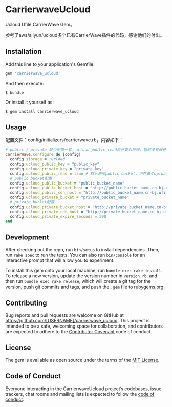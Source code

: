 # CarrierwaveUcloud

Ucloud Ufile CarrierWave Gem。

参考了aws/aliyun/ucloud多个已有CarrierWave插件的代码，感谢他们的付出。

## Installation

Add this line to your application's Gemfile:

```ruby
gem 'carrierwave_ucloud'
```

And then execute:

    $ bundle

Or install it yourself as:

    $ gem install carrierwave_ucloud

## Usage

配置文件：config/initializers/carrierwave.rb，内容如下：

```ruby
# public / private 最少配置一套，ucloud_public_read自己要对应好，暂时没有做任何校验逻辑
CarrierWave.configure do |config|
  config.storage = :ucloud
  config.ucloud_public_key = "public_key"
  config.ucloud_private_key = "private_key"
  config.ucloud_public_read = true # 默认使用public bucket，可在单个uploader覆写
  # public bucket配置
  config.ucloud_public_bucket = "public_bucket_name"
  config.ucloud_public_bucket_host = "http://public_bucket_name.cn-bj.ufileos.com"
  config.ucloud_public_cdn_host = "http://public_bucket_name.cn-bj.ufileos.com"
  config.ucloud_private_bucket = "private_bucket_name"
  # private bucket配置
  config.ucloud_private_bucket_host = "http://private_bucket_name.cn-bj.ufileos.com"
  config.ucloud_private_cdn_host = "http://private_bucket_name.cn-bj.ufileos.com"
  config.ucloud_private_expire_seconds = 300
end
```

## Development

After checking out the repo, run `bin/setup` to install dependencies. Then, run `rake spec` to run the tests. You can also run `bin/console` for an interactive prompt that will allow you to experiment.

To install this gem onto your local machine, run `bundle exec rake install`. To release a new version, update the version number in `version.rb`, and then run `bundle exec rake release`, which will create a git tag for the version, push git commits and tags, and push the `.gem` file to [rubygems.org](https://rubygems.org).

## Contributing

Bug reports and pull requests are welcome on GitHub at https://github.com/[USERNAME]/carrierwave_ucloud. This project is intended to be a safe, welcoming space for collaboration, and contributors are expected to adhere to the [Contributor Covenant](http://contributor-covenant.org) code of conduct.

## License

The gem is available as open source under the terms of the [MIT License](https://opensource.org/licenses/MIT).

## Code of Conduct

Everyone interacting in the CarrierwaveUcloud project’s codebases, issue trackers, chat rooms and mailing lists is expected to follow the [code of conduct](https://github.com/[USERNAME]/carrierwave_ucloud/blob/master/CODE_OF_CONDUCT.md).
